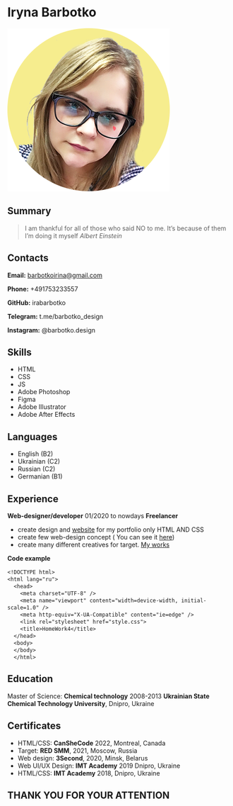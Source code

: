 # Iryna Barbotko
![photo](/assets/img/photo.png) 

## Summary

> I am thankful for all of those who said NO to me. It’s because of them I’m doing it myself 
> *Albert Einstein*

## Contacts

   **Email:** barbotkoirina@gmail.com
   
   **Phone:** +491753233557
   
   **GitHub:** irabarbotko
   
   **Telegram:** t.me/barbotko_design
   
   **Instagram:** @barbotko.design

## Skills

 - HTML
 - CSS
 - JS
 - Adobe Photoshop
 - Figma
 - Adobe Illustrator
 - Adobe After Effects

## Languages 

 - English (B2)
 - Ukrainian (C2)
 - Russian (C2)
 - Germanian (B1)

## Experience
**Web-designer/developer** 01/2020 to nowdays
**Freelancer**

 - create design and [website](https://fine-seemly-swing.glitch.me/) for my portfolio only HTML AND CSS
 - create few web-design concept ( You can see it [here](https://www.behance.net/barbotko_design))
 - create many different  creatives for target. [My works](https://drive.google.com/drive/folders/1LbsBUbhAefxKzslhDoL75riyosVzxUHf?usp=sharing)
  
**Code example**
```
<!DOCTYPE html>
<html lang="ru">
  <head>
    <meta charset="UTF-8" />
    <meta name="viewport" content="width=device-width, initial-scale=1.0" />
    <meta http-equiv="X-UA-Compatible" content="ie=edge" />
    <link rel="stylesheet" href="style.css">
    <title>HomeWork4</title>
  </head>
  <body>
  </body>
  </html>
  ```
  
## Education
Master of Science: **Chemical technology** 2008-2013 **Ukrainian State Chemical Technology University**, Dnipro, Ukraine

## Certificates

 - HTML/CSS: **CanSheCode** 2022, Montreal, Canada
 - Target: **RED SMM**, 2021, Moscow, Russia
 - Web design: **3Second**, 2020, Minsk, Belarus 
 - Web UI/UX Design: **IMT Academy** 2019 Dnipro, Ukraine 
 - HTML/CSS: **IMT Academy** 2018, Dnipro, Ukraine


## THANK YOU FOR YOUR ATTENTION
